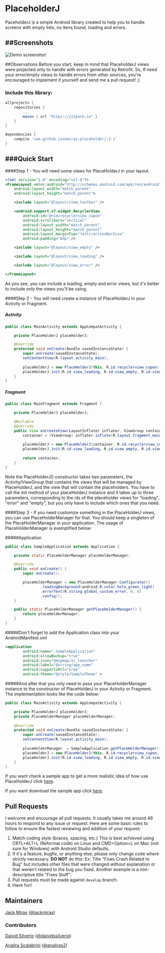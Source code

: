 # PlaceholderJ
PaceholderJ is a simple Android library created to help you to handle screens with empty lists, no itens found, loading and errors.

##Screenshots
-----------

![Demo screenshot](https://github.com/jackmiras/placeholderj/blob/master/art/sample.gif)

##Observations
Before you start, keep in mind that PlaceholderJ views were projected only to handle with errors
generated by Retrofit. So, If need your error/empty views to handle errors from other sources, you're encouraged to
implement it yourself and send me a pull request! ;)

### Include this library:

``` groovy
allprojects {
    repositories {
        ...
        maven { url "https://jitpack.io" }
    }
}
```

``` groovy
dependencies {
    compile 'com.github.jackmiras:placeholderj:2.1'
}
```
###Quick Start
-----------
####Step 1 -  You will need some views for PlaceHolderJ in your layout.
``` xml
<?xml version="1.0" encoding="utf-8"?>
<FrameLayout xmlns:android="http://schemas.android.com/apk/res/android"
    android:layout_width="match_parent"
    android:layout_height="match_parent">

    <include layout="@layout/item_toolbar" />

    <android.support.v7.widget.RecyclerView
        android:id="@+id/recyclerview_cupon"
        android:scrollbars="vertical"
        android:layout_width="match_parent"
        android:layout_height="match_parent"
        android:layout_marginTop="?attr/actionBarSize"
        android:padding="8dp" />

    <include layout="@layout/view_empty" />

    <include layout="@layout/view_loading" />

    <include layout="@layout/view_error" />

</FrameLayout>
```
As you see, you can include a loading, empty and error views, but it's better to include only the views you'll be using.

####Step 2 - You will need create a instance of PlaceHolderJ in your Activity or Fragment.
##### Activity
``` java
public class MainActivity extends AppCompatActivity {

    private PlaceHolderJ placeHolderJ;

    @Override
    protected void onCreate(Bundle savedInstanceState) {
        super.onCreate(savedInstanceState);
        setContentView(R.layout.activity_main);
        
        placeHolderJ = new PlaceHolderJ(this, R.id.recyclerview_cupon);
        placeHolderJ.init(R.id.view_loading, R.id.view_empty, R.id.view_error);
    }
}
```
##### Fragment
``` java
public class MainFragment extends Fragment {

    private PlaceHolderJ placeHolderJ;

    @Nullable
    @Override
    public View onCreateView(LayoutInflater inflater, ViewGroup container, Bundle savedInstanceState) {
        container = (ViewGroup) inflater.inflate(R.layout.fragment_main, null);
        
        placeHolderJ = new PlaceHolderJ(container, R.id.recyclerview_cupon);
        placeHolderJ.init(R.id.view_loading, R.id.view_empty, R.id.view_error);
        
        return container;
    }
}
```
Note the PlaceHolderJ() constructor takes two parameters, the Activity/ViewGroup that contains the views that will be managed by PlaceHolderJ, and the view that will contain the placeholders.
You have to call the init method of your placeHolderJ instance and it takes up to three parameters, corresponding to the ids of the placeholder views for "loading", "error" and "empty", but you only have to include which ones that you need. 

####Step 3 - If you need customize something in the PlaceHolderJ views, you can use PlaceHolderManager for that. 
You should keep a singleton of the PlaceHolderManager in your application. The usage of PlaceHolderManager is exemplified below:

#####Application
``` java
public class SampleApplication extends Application {

    private static PlaceHolderManager placeHolderManager;

    @Override
    public void onCreate() {
        super.onCreate();

        placeHolderManager = new PlaceHolderManager.Configurator()
                .loadingBackground(android.R.color.holo_green_light)
                .errorText(R.string.global_custom_error, 0, 0)
                .config();
    }

    public static PlaceHolderManager getPlaceHolderManager() {
        return placeHolderManager;
    }
}
```
#####Don't forget to add the Application class into your AndroidManifest.xml
``` xml
<application
        android:name=".SampleApplication"
        android:allowBackup="true"
        android:icon="@mipmap/ic_launcher"
        android:label="@string/app_name"
        android:supportsRtl="true"
        android:theme="@style/SampleTheme" >
```
#####And after that you only need to pass your PlaceHolderManager instance to the constructor of PlaceHolderJ in your Activity or Fragment. The implementation looks like the code below:

``` java
public class MainActivity extends AppCompatActivity {

    private PlaceHolderJ placeHolderJ;
    private PlaceHolderManager placeHolderManager;
    
    @Override
    protected void onCreate(Bundle savedInstanceState) {
        super.onCreate(savedInstanceState);
        setContentView(R.layout.activity_main);
        
        placeHolderManager  = SampleApplication.getPlaceHolderManager();
        placeHolderJ = new PlaceHolderJ(this, R.id.recyclerview_cupon, placeHolderManager);
        placeHolderJ.init(R.id.view_loading, R.id.view_empty, R.id.view_error);
    }
}
```
If you want check a sample app to get a more realistic idea of how use PlaceHolderJ click [here](https://github.com/jackmiras/placeholderj/tree/master/app/src/main).

If you want download the sample app click [here](https://drive.google.com/file/d/0B0Tf80UFMc0WZTFIb1dUbGdSLUk/view?usp=sharing).

## Pull Requests

I welcome and encourage all pull requests. It usually takes me around 48 hours to respond to any issue or request. Here are some basic rules to follow to ensure the fastest reviewing and addition of your request:
  1. Match coding style (braces, spacing, etc.) This is best achieved using CRTL+ALT+L (Reformat code) on Linux and CMD+Option+L on Mac (not sure for Windows) with Android Studio defaults.
  2. If it's a feature, bugfix, or anything else, please only change code where strictly necessary.
   **DO NOT** do this: Ex: Title "Fixes Crash Related to Bug" but includes other files that were changed without explanation or that weren't related to the bug you fixed. Another example is a non-descriptive title "Fixes Stuff".
  3. Pull requests must be made against ```develop``` branch.
  4. Have fun!

## Maintainers

[Jack Miras](https://github.com/jackmiras) ([@jackmiras](https://www.twitter.com/@jackmiras))

### Contributors

[Daivid Silverio](https://github.com/daividssilverio) ([@daividssilverio](https://www.twitter.com/@daividssilverio))

[Analira Scalabrini](https://github.com/analiras2) ([@analiras2](https://www.twitter.com/@analiras2))
